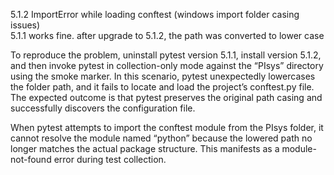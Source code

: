5.1.2 ImportError while loading conftest (windows import folder casing issues)  
5.1.1 works fine. after upgrade to 5.1.2, the path was converted to lower case  

To reproduce the problem, uninstall pytest version 5.1.1, install version 5.1.2, and then invoke pytest in collection-only mode against the “PIsys” directory using the smoke marker. In this scenario, pytest unexpectedly lowercases the folder path, and it fails to locate and load the project’s conftest.py file. The expected outcome is that pytest preserves the original path casing and successfully discovers the configuration file.  

When pytest attempts to import the conftest module from the PIsys folder, it cannot resolve the module named “python” because the lowered path no longer matches the actual package structure. This manifests as a module-not-found error during test collection.